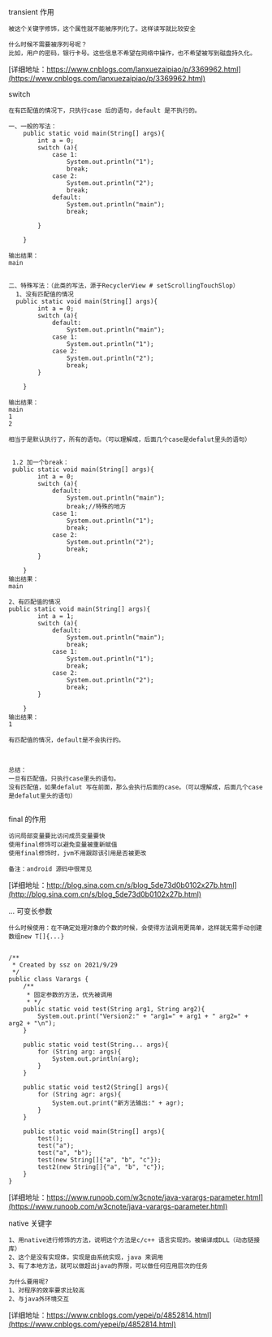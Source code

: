 
transient 作用
```
被这个关键字修饰，这个属性就不能被序列化了。这样读写就比较安全

什么时候不需要被序列号呢？
比如，用户的密码，银行卡号。这些信息不希望在网络中操作，也不希望被写到磁盘持久化。

```
[详细地址：https://www.cnblogs.com/lanxuezaipiao/p/3369962.html](https://www.cnblogs.com/lanxuezaipiao/p/3369962.html)


switch 
```
在有匹配值的情况下，只执行case 后的语句，default 是不执行的。

一、一般的写法：
    public static void main(String[] args){
        int a = 0;
        switch (a){
            case 1:
                System.out.println("1");
                break;
            case 2:
                System.out.println("2");
                break;
            default:
                System.out.println("main");
                break;

        }

    }

输出结果：
main


二、特殊写法：（此类的写法，源于RecyclerView # setScrollingTouchSlop）
  1、没有匹配值的情况
  public static void main(String[] args){
        int a = 0;
        switch (a){
            default:
                System.out.println("main");
            case 1:
                System.out.println("1");
            case 2:
                System.out.println("2");
                break;
        }
        
    }

输出结果：
main
1
2

相当于是默认执行了，所有的语句。（可以理解成，后面几个case是defalut里头的语句）


 1.2 加一个break：
 public static void main(String[] args){
        int a = 0;
        switch (a){
            default:
                System.out.println("main");
                break;//特殊的地方
            case 1:
                System.out.println("1");
                break;
            case 2:
                System.out.println("2");
                break;
        }

    }
输出结果：
main

2、有匹配值的情况
public static void main(String[] args){
        int a = 1;
        switch (a){
            default:
                System.out.println("main");
                break;
            case 1:
                System.out.println("1");
                break;
            case 2:
                System.out.println("2");
                break;
        }

    }
输出结果：
1

有匹配值的情况，default是不会执行的。



总结：
一旦有匹配值，只执行case里头的语句。
没有匹配值，如果defalut 写在前面，那么会执行后面的case。（可以理解成，后面几个case是defalut里头的语句）


```
final 的作用
```
访问局部变量要比访问成员变量要快
使用final修饰可以避免变量被重新赋值
使用final修饰时，jvm不用跟踪该引用是否被更改

备注：android 源码中很常见
```
[详细地址：http://blog.sina.com.cn/s/blog_5de73d0b0102x27b.html](http://blog.sina.com.cn/s/blog_5de73d0b0102x27b.html)

... 可变长参数
```
什么时候使用：在不确定处理对象的个数的时候，会使得方法调用更简单，这样就无需手动创建数组new T[]{...}


/**
 * Created by ssz on 2021/9/29
 */
public class Varargs {
    /**
     * 固定参数的方法，优先被调用
     * */
    public static void test(String arg1, String arg2){
        System.out.print("Version2:" + "arg1=" + arg1 + " arg2=" + arg2 + "\n");
    }

    public static void test(String... args){
        for (String arg: args){
            System.out.println(arg);
        }
    }

    public static void test2(String[] args){
        for (String agr: args){
            System.out.print("新方法输出:" + agr);
        }
    }

    public static void main(String[] args){
        test();
        test("a");
        test("a", "b");
        test(new String[]{"a", "b", "c"});
        test2(new String[]{"a", "b", "c"});
    }
}

```
[详细地址：https://www.runoob.com/w3cnote/java-varargs-parameter.html](https://www.runoob.com/w3cnote/java-varargs-parameter.html)

native 关键字
```
1、用native进行修饰的方法，说明这个方法是c/c++ 语言实现的。被编译成DLL（动态链接库）
2、这个是没有实现体，实现是由系统实现，java 来调用
3、有了本地方法，就可以做超出java的界限，可以做任何应用层次的任务

为什么要用呢?
1、对程序的效率要求比较高
2、与java外环境交互

```
[详细地址：https://www.cnblogs.com/yepei/p/4852814.html](https://www.cnblogs.com/yepei/p/4852814.html)

